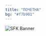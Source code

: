 ```yaml
---
title: "ПОЧЕТНА"
bg: "#f7b901"
---
```



<div class="banner-container">
  <img src="https://konferencija.naukazadeca.mk/img/sfkbanner_2025.jpg?raw=true" alt="SFK Banner" class="banner-image">
</div>
